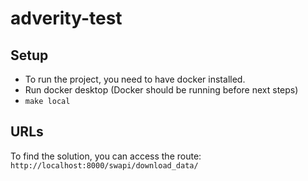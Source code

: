 # adverity-test

## Setup
- To run the project, you need to have docker installed.
- Run docker desktop (Docker should be running before next steps)
- `make local`

## URLs
To find the solution, you can access the route:
`http://localhost:8000/swapi/download_data/`
